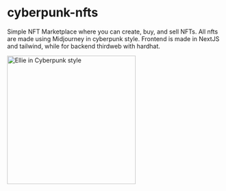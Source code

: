 # cyberpunk-nfts

Simple NFT Marketplace where you can create, buy, and sell NFTs. All nfts are made using Midjourney in cyberpunk style. Frontend is made in NextJS and tailwind, while for backend thirdweb with hardhat.

<img src="https://cdn.discordapp.com/attachments/1066511950047084564/1069280098701819975/Obra_ellie_from_the_last_of_us_in_cyberpunk_style_7cdd8756-0290-46df-9089-54b4696230fa.png" alt="Ellie in Cyberpunk style" style="height: 300px; width:300px;"/>


